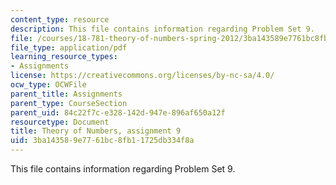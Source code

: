 ```yaml
---
content_type: resource
description: This file contains information regarding Problem Set 9.
file: /courses/18-781-theory-of-numbers-spring-2012/3ba143589e7761bc8fb11725db334f8a_MIT18_781S12_pset9.pdf
file_type: application/pdf
learning_resource_types:
- Assignments
license: https://creativecommons.org/licenses/by-nc-sa/4.0/
ocw_type: OCWFile
parent_title: Assignments
parent_type: CourseSection
parent_uid: 84c22f7c-e328-142d-947e-896af650a12f
resourcetype: Document
title: Theory of Numbers, assignment 9
uid: 3ba14358-9e77-61bc-8fb1-1725db334f8a
---
```

This file contains information regarding Problem Set 9.